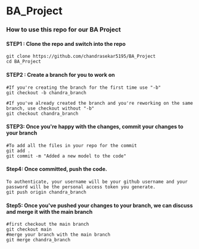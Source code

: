 # BA_Project

### How to use this repo for our BA Project
#### STEP1 : Clone the repo and switch into the repo
```
git clone https://github.com/chandrasekar5195/BA_Project
cd BA_Project
```

#### STEP2 : Create a branch for you to work on 
```
#If you're creating the branch for the first time use "-b" 
git checkout -b chandra_branch

#If you've already created the branch and you're reworking on the same branch, use checkout without "-b"
git checkout chandra_branch
```

#### STEP3: Once you're happy with the changes, commit your changes to your branch
```
#To add all the files in your repo for the commit
git add . 
git commit -m "Added a new model to the code"
```

#### Step4: Once committed, push the code. 
```
To authenticate, your username will be your github username and your password will be the personal access token you generate. 
git push origin chandra_branch
```

#### Step5: Once you've pushed your changes to your branch, we can discuss and merge it with the main branch
```
#first checkout the main branch
git checkout main
#merge your branch with the main branch
git merge chandra_branch
```